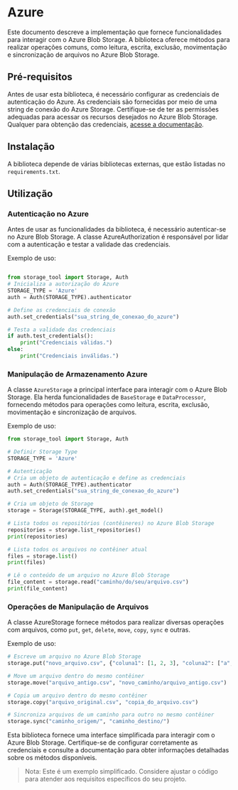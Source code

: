 # Azure

Este documento descreve a implementação que fornece funcionalidades para interagir com o Azure Blob Storage. A biblioteca oferece métodos para realizar operações comuns, como leitura, escrita, exclusão, movimentação e sincronização de arquivos no Azure Blob Storage.

## Pré-requisitos

Antes de usar esta biblioteca, é necessário configurar as credenciais de autenticação do Azure. As credenciais são fornecidas por meio de uma string de conexão do Azure Storage. Certifique-se de ter as permissões adequadas para acessar os recursos desejados no Azure Blob Storage. Qualquer para obtenção das credenciais, [acesse a documentação](https://learn.microsoft.com/en-us/azure/storage/blobs/storage-quickstart-blobs-python?tabs=managed-identity%2Croles-azure-cli%2Csign-in-azure-cli).

## Instalação

A biblioteca depende de várias bibliotecas externas, que estão listadas no `requirements.txt`.


## Utilização

### Autenticação no Azure

Antes de usar as funcionalidades da biblioteca, é necessário autenticar-se no Azure Blob Storage. A classe AzureAuthorization é responsável por lidar com a autenticação e testar a validade das credenciais.

Exemplo de uso:

```python

from storage_tool import Storage, Auth
# Inicializa a autorização do Azure
STORAGE_TYPE = 'Azure'
auth = Auth(STORAGE_TYPE).authenticator

# Define as credenciais de conexão
auth.set_credentials("sua_string_de_conexao_do_azure")

# Testa a validade das credenciais
if auth.test_credentials():
    print("Credenciais válidas.")
else:
    print("Credenciais inválidas.")
```

### Manipulação de Armazenamento Azure

A classe `AzureStorage` a principal interface para interagir com o Azure Blob Storage. Ela herda funcionalidades de `BaseStorage` e `DataProcessor`, fornecendo métodos para operações como leitura, escrita, exclusão, movimentação e sincronização de arquivos.

Exemplo de uso:

```python
from storage_tool import Storage, Auth

# Definir Storage Type
STORAGE_TYPE = 'Azure'

# Autenticação
# Cria um objeto de autenticação e define as credenciais
auth = Auth(STORAGE_TYPE).authenticator
auth.set_credentials("sua_string_de_conexao_do_azure")

# Cria um objeto de Storage
storage = Storage(STORAGE_TYPE, auth).get_model()

# Lista todos os repositórios (contêineres) no Azure Blob Storage
repositories = storage.list_repositories()
print(repositories)

# Lista todos os arquivos no contêiner atual
files = storage.list()
print(files)

# Lê o conteúdo de um arquivo no Azure Blob Storage
file_content = storage.read("caminho/do/seu/arquivo.csv")
print(file_content)

```

### Operações de Manipulação de Arquivos

A classe AzureStorage fornece métodos para realizar diversas operações com arquivos, como `put`, `get`, `delete`, `move`, `copy`, `sync` e outras.

Exemplo de uso:

```python
# Escreve um arquivo no Azure Blob Storage
storage.put("novo_arquivo.csv", {"coluna1": [1, 2, 3], "coluna2": ["a", "b", "c"]})

# Move um arquivo dentro do mesmo contêiner
storage.move("arquivo_antigo.csv", "novo_caminho/arquivo_antigo.csv")

# Copia um arquivo dentro do mesmo contêiner
storage.copy("arquivo_original.csv", "copia_do_arquivo.csv")

# Sincroniza arquivos de um caminho para outro no mesmo contêiner
storage.sync("caminho_origem/", "caminho_destino/")

```

Esta biblioteca fornece uma interface simplificada para interagir com o Azure Blob Storage. Certifique-se de configurar corretamente as credenciais e consulte a documentação para obter informações detalhadas sobre os métodos disponíveis.

> Nota: Este é um exemplo simplificado. Considere ajustar o código para atender aos requisitos específicos do seu projeto.
